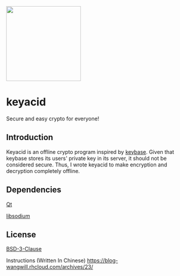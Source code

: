 <img height="200" width="200" src="https://raw.githubusercontent.com/keyacid/keyacid/stable/keyacid/icons/origin.png" />

# keyacid

Secure and easy crypto for everyone!

## Introduction

Keyacid is an offline crypto program inspired by [keybase](https://keybase.io). Given that keybase stores its users' private key in its server, it should not be considered secure. Thus, I wrote keyacid to make encryption and decryption completely offline.

## Dependencies

[Qt](http://www.qt.io/)

[libsodium](https://download.libsodium.org/doc/)

## License

[BSD-3-Clause](https://github.com/yvbbrjdr/keyacid/blob/master/LICENSE)

Instructions (Written In Chinese)
https://blog-wangwill.rhcloud.com/archives/23/
